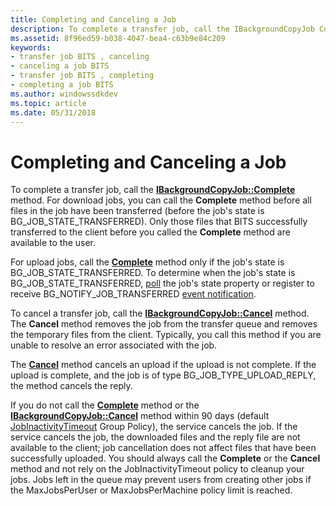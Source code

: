 ```yaml
---
title: Completing and Canceling a Job
description: To complete a transfer job, call the IBackgroundCopyJob Complete method.
ms.assetid: 8f96ed59-b038-4047-bea4-c63b9e84c209
keywords:
- transfer job BITS , canceling
- canceling a job BITS
- transfer job BITS , completing
- completing a job BITS
ms.author: windowssdkdev
ms.topic: article
ms.date: 05/31/2018
---
```


# Completing and Canceling a Job

To complete a transfer job, call the [**IBackgroundCopyJob::Complete**](/windows/desktop/api/Bits/nf-bits-ibackgroundcopyjob-complete) method. For download jobs, you can call the **Complete** method before all files in the job have been transferred (before the job's state is BG\_JOB\_STATE\_TRANSFERRED). Only those files that BITS successfully transferred to the client before you called the **Complete** method are available to the user.

For upload jobs, call the [**Complete**](/windows/desktop/api/Bits/nf-bits-ibackgroundcopyjob-complete) method only if the job's state is BG\_JOB\_STATE\_TRANSFERRED. To determine when the job's state is BG\_JOB\_STATE\_TRANSFERRED, [poll](polling-for-the-status-of-the-job.md) the job's state property or register to receive BG\_NOTIFY\_JOB\_TRANSFERRED [event notification](registering-a-com-callback.md).

To cancel a transfer job, call the [**IBackgroundCopyJob::Cancel**](/windows/desktop/api/Bits/nf-bits-ibackgroundcopyjob-cancel) method. The **Cancel** method removes the job from the transfer queue and removes the temporary files from the client. Typically, you call this method if you are unable to resolve an error associated with the job.

The [**Cancel**](/windows/desktop/api/Bits/nf-bits-ibackgroundcopyjob-cancel) method cancels an upload if the upload is not complete. If the upload is complete, and the job is of type BG\_JOB\_TYPE\_UPLOAD\_REPLY, the method cancels the reply.

If you do not call the [**Complete**](/windows/desktop/api/Bits/nf-bits-ibackgroundcopyjob-complete) method or the [**IBackgroundCopyJob::Cancel**](/windows/desktop/api/Bits/nf-bits-ibackgroundcopyjob-cancel) method within 90 days (default [JobInactivityTimeout](group-policies.md) Group Policy), the service cancels the job. If the service cancels the job, the downloaded files and the reply file are not available to the client; job cancellation does not affect files that have been successfully uploaded. You should always call the **Complete** or the **Cancel** method and not rely on the JobInactivityTimeout policy to cleanup your jobs. Jobs left in the queue may prevent users from creating other jobs if the MaxJobsPerUser or MaxJobsPerMachine policy limit is reached.

 

 




